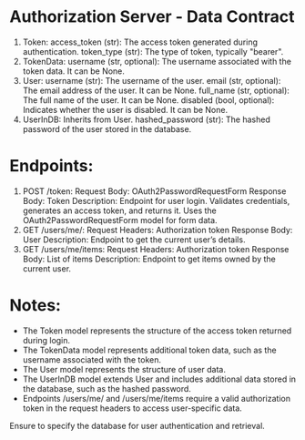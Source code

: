 # Authorization Server - Data Contract
1. Token:
access_token (str): The access token generated during authentication.
token_type (str): The type of token, typically "bearer".
2. TokenData:
username (str, optional): The username associated with the token data. It can be None.
4. User:
username (str): The username of the user.
email (str, optional): The email address of the user. It can be None.
full_name (str, optional): The full name of the user. It can be None.
disabled (bool, optional): Indicates whether the user is disabled. It can be None.
4. UserInDB:
Inherits from User.
hashed_password (str): The hashed password of the user stored in the database.

# Endpoints:
1. POST /token:
Request Body: OAuth2PasswordRequestForm
Response Body: Token
Description: Endpoint for user login. Validates credentials, generates an access token, and returns it. Uses the OAuth2PasswordRequestForm model for form data.
2. GET /users/me/:
Request Headers: Authorization token
Response Body: User
Description: Endpoint to get the current user’s details.
3. GET /users/me/items:
Request Headers: Authorization token
Response Body: List of items
Description: Endpoint to get items owned by the current user.

# Notes:
- The Token model represents the structure of the access token returned during login.
- The TokenData model represents additional token data, such as the username associated with the token.
- The User model represents the structure of user data.
- The UserInDB model extends User and includes additional data stored in the database, such as the hashed password.
- Endpoints /users/me/ and /users/me/items require a valid authorization token in the request headers to access user-specific data.

Ensure to specify the database for user authentication and retrieval.